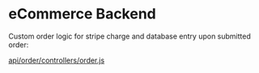 # eCommerce Backend

Custom order logic for stripe charge and database entry upon submitted order:

[api/order/controllers/order.js](https://github.com/mthomas100/ecommerce-backend/blob/master/api/order/controllers/order.js)
